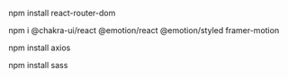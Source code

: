 npm install react-router-dom

npm i @chakra-ui/react @emotion/react @emotion/styled framer-motion

npm install axios

npm install sass